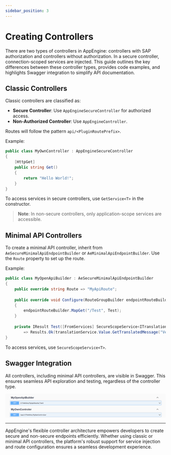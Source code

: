 ```yaml
---
sidebar_position: 3
---
```


# Creating Controllers

There are two types of controllers in AppEngine: controllers with SAP authorization and controllers without authorization. In a secure controller, connection-scoped services are injected. This guide outlines the key differences between these controller types, provides code examples, and highlights Swagger integration to simplify API documentation.

## Classic Controllers

Classic controllers are classified as:

- **Secure Controller**: Use `AppEngineSecureController` for authorized access.
- **Non-Authorized Controller**: Use `AppEngineController`.

Routes will follow the pattern `api/<PluginRoutePrefix>`.

Example:

```csharp
public class MyOwnController : AppEngineSecureController
{
    [HttpGet]
    public string Get()
    {
        return "Hello World!";
    }
}
```

To access services in secure controllers, use `GetService<T>` in the constructor.

>**Note**: In non-secure controllers, only application-scope services are accessible.

## Minimal API Controllers

To create a minimal API controller, inherit from `AeSecureMinimalApiEndpointBuilder` or `AeMinimalApiEndpointBuilder`. Use the `Route` property to set up the route.

Example:

```csharp
public class MyOpenApiBuilder : AeSecureMinimalApiEndpointBuilder
{
    public override string Route => "MyApiRoute";

    public override void Configure(RouteGroupBuilder endpointRouteBuilder)
    {
        endpointRouteBuilder.MapGet("/Test", Test);
    }

    private IResult Test([FromServices] SecureScopeService<ITranslationService> translationService)
        => Results.Ok(translationService.Value.GetTranslatedMessage("VehOne.VinIsMissing"));
}
```

To access services, use `SecureScopeService<T>`.

## Swagger Integration

All controllers, including minimal API controllers, are visible in Swagger. This ensures seamless API exploration and testing, regardless of the controller type.

![Swagger Integration](./media/swagger-integration.png)

---
AppEngine's flexible controller architecture empowers developers to create secure and non-secure endpoints efficiently. Whether using classic or minimal API controllers, the platform's robust support for service injection and route configuration ensures a seamless development experience.

